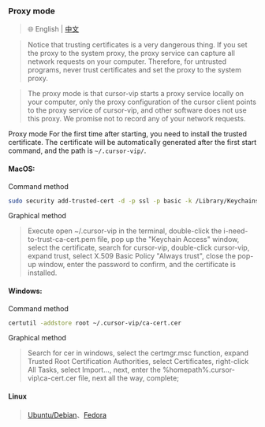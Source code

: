 ### Proxy mode

> 🌐️ English | [中文](proxyMode_CN.md)

> Notice that trusting certificates is a very dangerous thing. If you set the proxy to the system proxy, the proxy service can capture all network requests on your computer. Therefore, for untrusted programs, never trust certificates and set the proxy to the system proxy.

> The proxy mode is that cursor-vip starts a proxy service locally on your computer, only the proxy configuration of the cursor client points to the proxy service of cursor-vip, and other software does not use this proxy. We promise not to record any of your network requests.

Proxy mode For the first time after starting, you need to install the trusted certificate. The certificate will be automatically generated after the first start command, and the path is `~/.cursor-vip/`.

#### MacOS:
Command method
```sh
sudo security add-trusted-cert -d -p ssl -p basic -k /Library/Keychains/System.keychain ~/.cursor-vip/i-need-to-trust-ca-cert.pem
```
Graphical method
> Execute open ~/.cursor-vip in the terminal, double-click the i-need-to-trust-ca-cert.pem file, pop up the "Keychain Access" window, select the certificate, search for cursor-vip, double-click cursor-vip, expand trust, select X.509 Basic Policy "Always trust", close the pop-up window, enter the password to confirm, and the certificate is installed.
#### Windows:
Command method
```sh
certutil -addstore root ~/.cursor-vip/ca-cert.cer
```
Graphical method
> Search for cer in windows, select the certmgr.msc function, expand Trusted Root Certification Authorities, select Certificates, right-click All Tasks, select Import..., next, enter the %homepath%\.cursor-vip\ca-cert.cer file, next all the way, complete;
#### Linux
> [Ubuntu/Debian](https://askubuntu.com/questions/73287/how-do-i-install-a-root-certificate/94861#94861)、[Fedora](https://docs.fedoraproject.org/en-US/quick-docs/using-shared-system-certificates/#proc_adding-new-certificates)

